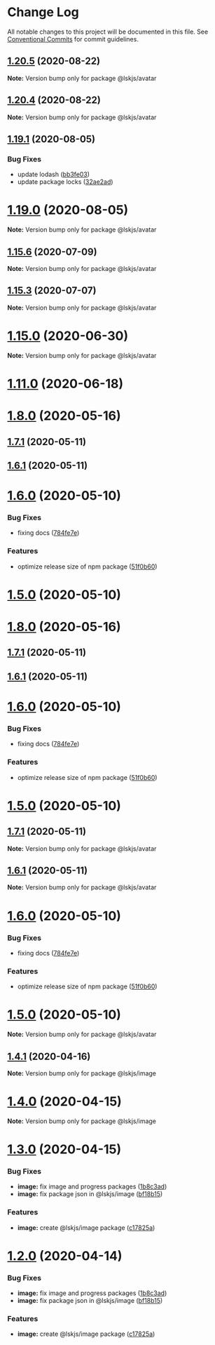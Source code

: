 # Change Log

All notable changes to this project will be documented in this file.
See [Conventional Commits](https://conventionalcommits.org) for commit guidelines.

## [1.20.5](https://github.com/lskjs/ux/tree/master/packages/avatar/compare/v1.20.4...v1.20.5) (2020-08-22)

**Note:** Version bump only for package @lskjs/avatar





## [1.20.4](https://github.com/lskjs/ux/tree/master/packages/avatar/compare/v1.20.3...v1.20.4) (2020-08-22)

**Note:** Version bump only for package @lskjs/avatar





## [1.19.1](https://github.com/lskjs/ux/tree/master/packages/avatar/compare/v1.19.0...v1.19.1) (2020-08-05)


### Bug Fixes

* update lodash ([bb3fe03](https://github.com/lskjs/ux/tree/master/packages/avatar/commit/bb3fe03a1cacfe5599b406aeb6141a5d127a9d74))
* update package locks ([32ae2ad](https://github.com/lskjs/ux/tree/master/packages/avatar/commit/32ae2ad9cfd0d1024ecc610f046acc8b01997ff2))





# [1.19.0](https://github.com/lskjs/ux/tree/master/packages/avatar/compare/v1.18.4...v1.19.0) (2020-08-05)

**Note:** Version bump only for package @lskjs/avatar





## [1.15.6](https://github.com/lskjs/ux/tree/master/packages/avatar/compare/v1.15.5...v1.15.6) (2020-07-09)

**Note:** Version bump only for package @lskjs/avatar





## [1.15.3](https://github.com/lskjs/ux/tree/master/packages/avatar/compare/v1.15.2...v1.15.3) (2020-07-07)

**Note:** Version bump only for package @lskjs/avatar





# [1.15.0](https://github.com/lskjs/ux/tree/master/packages/avatar/compare/v1.14.0...v1.15.0) (2020-06-30)

**Note:** Version bump only for package @lskjs/avatar





# [1.11.0](https://github.com/lskjs/ux/tree/master/packages/avatar/compare/v1.1.100...v1.11.0) (2020-06-18)



# [1.8.0](https://github.com/lskjs/ux/tree/master/packages/avatar/compare/v1.1.97...v1.8.0) (2020-05-16)



## [1.7.1](https://github.com/lskjs/ux/tree/master/packages/avatar/compare/v1.6.1...v1.7.1) (2020-05-11)



## [1.6.1](https://github.com/lskjs/ux/tree/master/packages/avatar/compare/v1.6.0...v1.6.1) (2020-05-11)



# [1.6.0](https://github.com/lskjs/ux/tree/master/packages/avatar/compare/v1.5.0...v1.6.0) (2020-05-10)


### Bug Fixes

* fixing docs ([784fe7e](https://github.com/lskjs/ux/tree/master/packages/avatar/commit/784fe7e6f8ed118dac5a64ef4f7864045e58c734))


### Features

* optimize release size of npm package ([51f0b60](https://github.com/lskjs/ux/tree/master/packages/avatar/commit/51f0b60a4a471b0b1da9232105a4cf23b720ec8c))



# [1.5.0](https://github.com/lskjs/ux/tree/master/packages/avatar/compare/v1.1.94...v1.5.0) (2020-05-10)





# [1.8.0](https://github.com/lskjs/ux/tree/master/packages/avatar/compare/v1.1.97...v1.8.0) (2020-05-16)



## [1.7.1](https://github.com/lskjs/ux/tree/master/packages/avatar/compare/v1.6.1...v1.7.1) (2020-05-11)



## [1.6.1](https://github.com/lskjs/ux/tree/master/packages/avatar/compare/v1.6.0...v1.6.1) (2020-05-11)



# [1.6.0](https://github.com/lskjs/ux/tree/master/packages/avatar/compare/v1.5.0...v1.6.0) (2020-05-10)


### Bug Fixes

* fixing docs ([784fe7e](https://github.com/lskjs/ux/tree/master/packages/avatar/commit/784fe7e6f8ed118dac5a64ef4f7864045e58c734))


### Features

* optimize release size of npm package ([51f0b60](https://github.com/lskjs/ux/tree/master/packages/avatar/commit/51f0b60a4a471b0b1da9232105a4cf23b720ec8c))



# [1.5.0](https://github.com/lskjs/ux/tree/master/packages/avatar/compare/v1.1.94...v1.5.0) (2020-05-10)





## [1.7.1](https://github.com/lskjs/ux/tree/master/packages/avatar/compare/v1.6.1...v1.7.1) (2020-05-11)

**Note:** Version bump only for package @lskjs/avatar





## [1.6.1](https://github.com/lskjs/ux/tree/master/packages/avatar/compare/v1.6.0...v1.6.1) (2020-05-11)

**Note:** Version bump only for package @lskjs/avatar





# [1.6.0](https://github.com/lskjs/ux/tree/master/packages/avatar/compare/v1.5.0...v1.6.0) (2020-05-10)


### Bug Fixes

* fixing docs ([784fe7e](https://github.com/lskjs/ux/tree/master/packages/avatar/commit/784fe7e6f8ed118dac5a64ef4f7864045e58c734))


### Features

* optimize release size of npm package ([51f0b60](https://github.com/lskjs/ux/tree/master/packages/avatar/commit/51f0b60a4a471b0b1da9232105a4cf23b720ec8c))





# [1.5.0](https://github.com/lskjs/ux/tree/master/packages/avatar/compare/v1.1.94...v1.5.0) (2020-05-10)

**Note:** Version bump only for package @lskjs/avatar





## [1.4.1](https://github.com/lskjs/ux/tree/master/packages/image/compare/v1.4.0...v1.4.1) (2020-04-16)

**Note:** Version bump only for package @lskjs/image





# [1.4.0](https://github.com/lskjs/ux/tree/master/packages/image/compare/v1.3.0...v1.4.0) (2020-04-15)

**Note:** Version bump only for package @lskjs/image





# [1.3.0](https://github.com/lskjs/ux/tree/master/packages/image/compare/v1.1.76...v1.3.0) (2020-04-15)


### Bug Fixes

* **image:** fix image and progress packages ([1b8c3ad](https://github.com/lskjs/ux/tree/master/packages/image/commit/1b8c3ad76bac946cb5ef44e547cf37dca56955a3))
* **image:** fix package json in @lskjs/image ([bf18b15](https://github.com/lskjs/ux/tree/master/packages/image/commit/bf18b155d1a5e0e678897c70ff16a2c0d31027a0))


### Features

* **image:** create @lskjs/image package ([c17825a](https://github.com/lskjs/ux/tree/master/packages/image/commit/c17825abd4c91a3e243ffb4703993fe0f498893d))





# [1.2.0](https://github.com/lskjs/ux/tree/master/packages/image/compare/v1.1.76...v1.2.0) (2020-04-14)


### Bug Fixes

* **image:** fix image and progress packages ([1b8c3ad](https://github.com/lskjs/ux/tree/master/packages/image/commit/1b8c3ad76bac946cb5ef44e547cf37dca56955a3))
* **image:** fix package json in @lskjs/image ([bf18b15](https://github.com/lskjs/ux/tree/master/packages/image/commit/bf18b155d1a5e0e678897c70ff16a2c0d31027a0))


### Features

* **image:** create @lskjs/image package ([c17825a](https://github.com/lskjs/ux/tree/master/packages/image/commit/c17825abd4c91a3e243ffb4703993fe0f498893d))
